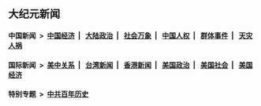 ## 大纪元新闻

#### 中国新闻 &nbsp;>&nbsp; [中国经济](indexes/ncid283/README.md?10102045) &nbsp;| &nbsp; [大陆政治](indexes/ncid277/README.md?10102045) &nbsp;| &nbsp; [社会万象](indexes/ncid282/README.md?10102045) &nbsp;| &nbsp; [中国人权](indexes/ncid278/README.md?10102045) &nbsp;| &nbsp; [群体事件](indexes/ncid279/README.md?10102045) &nbsp;| &nbsp; [天灾人祸](indexes/ncid280/README.md?10102045)

#### 国际新闻 &nbsp;>&nbsp; [美中关系](indexes/nf1412576/README.md?10102045) &nbsp;| &nbsp; [台湾新闻](indexes/ncid1349361/README.md?10102045) &nbsp;| &nbsp; [香港新闻](indexes/ncid1349362/README.md?10102045) &nbsp;| &nbsp; [美国政治](indexes/ncid1078159/README.md?10102045) &nbsp;| &nbsp; [美国社会](indexes/ncid1078160/README.md?10102045) &nbsp;| &nbsp; [美国经济](indexes/ncid1078158/README.md?10102045)

#### 特别专题 &nbsp;>&nbsp; [中共百年历史](https://github.com/easy2view/epoch-special/blob/master/README.md?10102045)  
